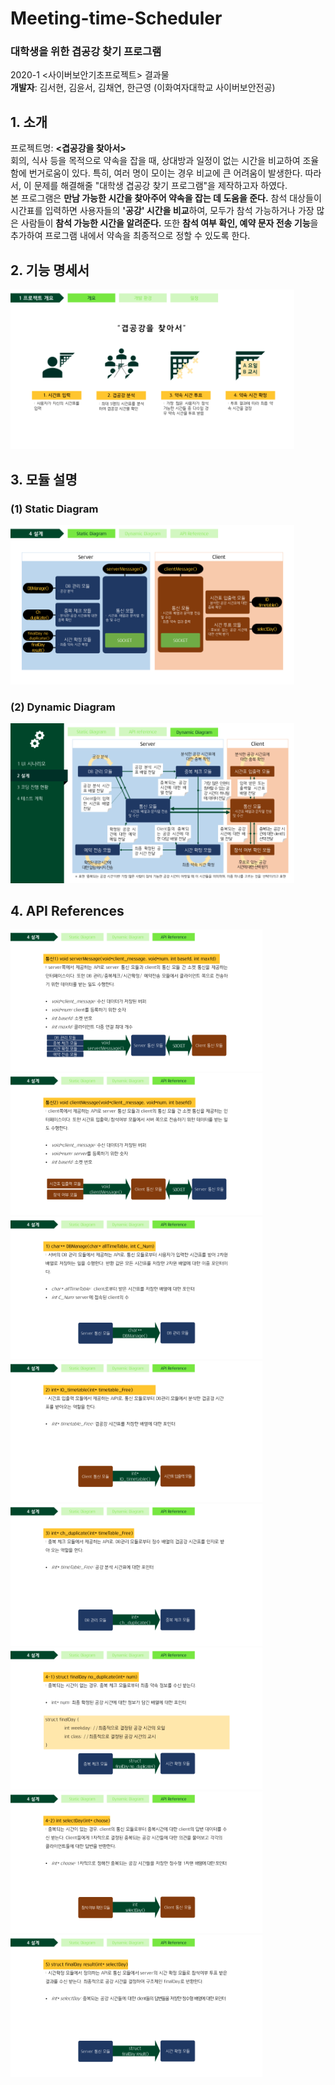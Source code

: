 # Meeting-time-Scheduler
### 대학생을 위한 겹공강 찾기 프로그램
2020-1 <사이버보안기초프로젝트> 결과물   
**개발자**: 김서현, 김윤서, 김채연, 한근영 (이화여자대학교 사이버보안전공)   

## 1. 소개
프로젝트명: **<겹공강을 찾아서>**   
  회의, 식사 등을 목적으로 약속을 잡을 때, 상대방과 일정이 없는 시간을 비교하여 조율함에 번거로움이 있다. 특히, 여러 명이 모이는 경우 비교에 큰 어려움이 발생한다.
  따라서, 이 문제를 해결해줄 "대학생 겹공강 찾기 프로그램"을 제작하고자 하였다.   
  본 프로그램은 **만남 가능한 시간을 찾아주어 약속을 잡는 데 도움을 준다.** 참석 대상들이 시간표를 입력하면 사용자들의 **'공강' 시간을 비교**하여, 모두가 참석 가능하거나 가장 많은 사람들이 **참석 가능한 시간을 알려준다.** 또한 **참석 여부 확인, 예약 문자 전송 기능**을 추가하여 프로그램 내에서 약속을 최종적으로 정할 수 있도록 한다.

## 2. 기능 명세서
<img src="readme/기능.png" width=90%>

## 3. 모듈 설명
### (1) Static Diagram
<img src="readme/StaticDiagram.png" width=90%>

### (2) Dynamic Diagram
<img src="readme/DynamicDiagram.png" width=90%>

## 4. API References
<img src="readme/API/API_1.png" width=80%><img src="readme/API/API_2.png" width=80%>
<img src="readme/API/API_3.png" width=80%><img src="readme/API/API_4.png" width=80%>
<img src="readme/API/API_5.png" width=80%><img src="readme/API/API_6.png" width=80%>
<img src="readme/API/API_7.png" width=80%><img src="readme/API/API_8.png" width=80%>
